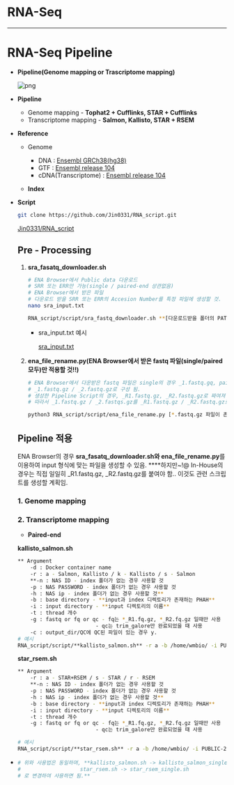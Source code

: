 # RNA-Seq

---

# RNA-Seq Pipeline

- **Pipeline(Genome mapping or Trascriptome mapping)**

    ![png](https://camo.githubusercontent.com/11feecf7f1ede165c1775cd0ede84a2c9193117df92166eefa991f13f3397dfc/68747470733a2f2f62696f636f72656372672e6769746875622e696f2f524e417365715f636f757273655f323031392f696d616765732f524e417365715f776f726b666c6f772e706e67)

- **Pipeline**
    - Genome mapping - **Tophat2 + Cufflinks, STAR + Cufflinks**
    - Transcriptome mapping - **Salmon, Kallisto, STAR + RSEM**
- **Reference**
    - Genome
        - DNA : [Ensembl GRCh38(hg38)](http://ftp.ensembl.org/pub/release-104/fasta/homo_sapiens/dna/Homo_sapiens.GRCh38.dna_sm.primary_assembly.fa.gz)
        - GTF : [Ensembl release 104](http://ftp.ensembl.org/pub/release-104/gtf/homo_sapiens/Homo_sapiens.GRCh38.104.gtf.gz)
        - cDNA(Transcriptome) : [Ensembl release 104](http://ftp.ensembl.org/pub/release-104/fasta/homo_sapiens/cdna/Homo_sapiens.GRCh38.cdna.all.fa.gz)
    - **Index**

        [](http://192.168.0.90:5000/sharing/cxH01fTHA)

- **Script**

    ```bash
    git clone https://github.com/Jin0331/RNA_script.git
    ```

    [Jin0331/RNA_script](https://github.com/Jin0331/RNA_script)

    [](https://camo.githubusercontent.com/11feecf7f1ede165c1775cd0ede84a2c9193117df92166eefa991f13f3397dfc/68747470733a2f2f62696f636f72656372672e6769746875622e696f2f524e417365715f636f757273655f323031392f696d616765732f524e417365715f776f726b666c6f772e706e67)

    ## Pre - Processing

    1. **sra_fasatq_downloader.sh**

        ```bash
        # ENA Browser에서 Public data 다운로드
        # SRR 또는 ERR만 가능(single / paired-end 상관없음)
        # ENA Browser에서 받은 파일
        # 다운로드 받을 SRR 또는 ERR의 Accesion Number를 특정 파일에 생성할 것.
        nano sra_input.txt

        RNA_script/script/sra_fastq_downloader.sh **[다운로드받을 폴더의 PATH, ex) /home/sempre813/PUBLIC]** sra_input.txt
        ```

        - sra_input.txt 예시

            [sra_input.txt](RNA-Seq%20abbf1d74591b4d87b227bc929420d5f9/sra_input.txt)

    2. **ena_file_rename.py(ENA Browser에서 받은 fastq 파일(single/paired 모두)만 적용할 것!!)**

        ```bash
        # ENA Browser에서 다운받은 fastq 파일은 single의 경우 _1.fastq.gq, paired의 경우
        # _1.fastq.gz / _2.fastq.gz로 구성 됨.
        # 생성한 Pipeline Script의 경우, _R1.fastq.gz, _R2.fastq.gz로 짜여져 있음.
        # 따라서 _1.fastq.gz / _2.fastqs.gz를 _R1.fastq.gz / _R2.fastq.gz로 변경해야 함.

        python3 RNA_script/script/ena_file_rename.py [*.fastq.gz 파일이 존재하는 디렉토리의 PATH]
        ```

    ## Pipeline 적용

    ENA Browser의 경우 **sra_fasatq_downloader.sh와 ena_file_rename.py**를 이용하여 input 형식에 맞는 파일을 생성할 수 있음. ****하지만~!@ In-House의 경우는 직접 일일히 _R1.fastq.gz, _R2.fastq.gz를 붙여야 함.. 이것도 관련 스크립트를 생성할 계획임.

    ### 1. Genome mapping

    ### 2. Transcriptome mapping

    - **Paired-end**

    **kallisto_salmon.sh**

    ```bash
    ** Argument
        -d : Docker container name
    	-r : a - Salmon, Kallisto / k - Kallisto / s - Salmon
    	**-n : NAS ID - index 폴더가 없는 경우 사용할 것
    	-p : NAS PASSWORD - index 폴더가 없는 경우 사용할 것
    	-h : NAS ip - index 폴더가 없는 경우 사용할 것**
    	-b : base directory - **input과 index 디렉토리가 존재하는 PHAH**
    	-i : input directory - **input 디렉토리의 이름**
    	-t : thread 개수
    	-g : fastq or fq or qc - fq는 *_R1.fq.gz, *_R2.fq.gz 일때만 사용
                             - qc는 trim_galore만 완료되었을 때 사용
        -c : output_dir/QC에 QC된 파일이 있는 경우 y. 
    # 예시
    RNA_script/script/**kallisto_salmon.sh** -r a -b /home/wmbio/ -i PUBLIC_DATA -t 15 -g fastq
    ```

    **star_rsem.sh**

    ```bash
    ** Argument
    	-r : a - STAR+RSEM / s - STAR / r - RSEM
    	**-n : NAS ID - index 폴더가 없는 경우 사용할 것
    	-p : NAS PASSWORD - index 폴더가 없는 경우 사용할 것
    	-h : NAS ip - index 폴더가 없는 경우 사용할 것**
    	-b : base directory - **input과 index 디렉토리가 존재하는 PHAH**
    	-i : input directory - **input 디렉토리의 이름**
    	-t : thread 개수
    	-g : fastq or fq or qc - fq는 *_R1.fq.gz, *_R2.fq.gz 일때만 사용
                             - qc는 trim_galore만 완료되었을 때 사용

    # 예시
    RNA_script/script/**star_rsem.sh** -r a -b /home/wmbio/ -i PUBLIC-2-5 -t 15 -g fastq -s star_ensembl_RON_ADD -e rsem_ensembl_RON_ADD
    ```

- **<Single-end>**

    ```bash
    # 위와 사용법은 동일하며, **kallisto_salmon.sh -> kallisto_salmon_single.sh
    #                   star_rsem.sh -> star_rsem_single.sh
    # 로 변경하여 사용하면 됨.**
    ```
